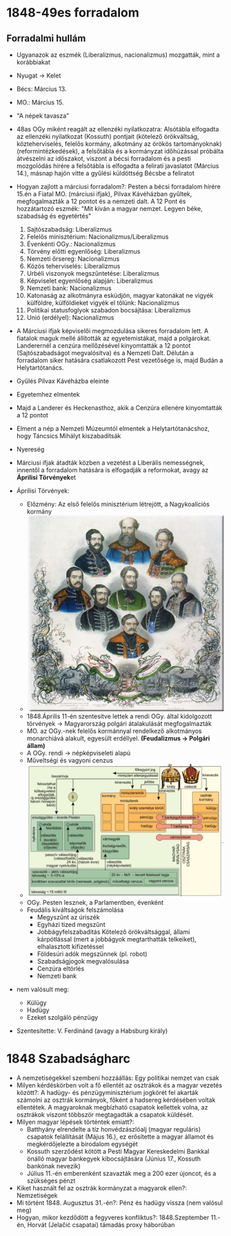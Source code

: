 # 1848-49es forradalom  
## Forradalmi hullám  
- Ugyanazok az eszmék (Liberalizmus, nacionalizmus) mozgatták, mint a korábbiakat  
- Nyugat -> Kelet  
- Bécs: Március 13.  
- MO.: Március 15.  
- "A népek tavasza"  
- 48as OGy miként reagált az ellenzéki nyilatkozatra: Alsótábla elfogadta az ellenzéki nyilatkozat (Kossuth) pontjait (kötelező örökváltság, közteherviselés, felelős kormány, alkotmány az örökös tartományoknak) (reformintézkedések), a felsőtábla és a kormányzat időhúzással próbálta átvészelni az időszakot, viszont a bécsi forradalom és a pesti mozgolódás hírére a felsőtábla is elfogadta a felirati javaslatot (Március 14.), másnap hajón vitte a gyűlési küldöttség Bécsbe a feliratot  
- Hogyan zajlott a márciusi forradalom?: Pesten a bécsi forradalom hírére 15.én a Fiatal MO. (márciusi ifjak), Pilvax Kávéházban gyűltek, megfogalmazták a 12 pontot és a nemzeti dalt. A 12 Pont és hozzátartozó eszmék: "Mit kíván a magyar nemzet. Legyen béke, szabadság és egyetértés"  
  1. Sajtószabadság: Liberalizmus  
  2. Felelős minisztérium: Nacionalizmus/Liberalizmus  
  3. Évenkénti OGy.: Nacionalizmus  
  4. Törvény előtti egyenlőség: Liberalizmus  
  5. Nemzeti őrsereg: Nacionalizmus  
  6. Közös teherviselés: Liberalizmus  
  7. Urbéli viszonyok megszűntetése: Liberalizmus  
  8. Képviselet egyenlőség alapján: Liberalizmus  
  9. Nemzeti bank: Nacionalizmus  
  10. Katonaság az alkotmányra esküdjön, magyar katonákat ne vigyék külföldre, külföldieket vigyék el tőlünk: Nacionalizmus  
  11. Politikai statusfoglyok szabadon bocsájtása: Liberalizmus  
  12. Unió (erdélyel): Nacionalizmus  
- A Márciusi ifjak képviselői megmozdulása sikeres forradalom lett. A fiatalok maguk mellé állították az egyetemistákat, majd a polgárokat. Landerernél a cenzúra mellőzésével kinyomtatták a 12 pontot (Sajtószabadságot megvalósítva) és a Nemzeti Dalt. Délután a forradalom siker hatására csatlakozott Pest vezetősége is, majd Budán a Helytartótanács.  
  
- Gyűlés Pilvax Kávéházba eleinte  
- Egyetemhez elmentek  
- Majd a Landerer és Heckenasthoz, akik a Cenzúra ellenére kinyomtatták a 12 pontot  
- Elment a nép a Nemzeti Múzeumtól elmentek a Helytartótanácshoz, hogy Táncsics Mihályt kiszabadítsák  
- Nyereség  
  
- Márciusi ifjak átadták közben a vezetést a Liberális nemességnek, innentől a forradalom hatására is elfogadják a reformokat, avagy az **Áprilisi Törvények**et  
- Áprilisi Törvények:  
  - Előzmény: Az első felelős minisztérium létrejött, a Nagykoalíciós kormány  
  - ![15.ábra, 167.o](elso_felelos_miniszterium.png)  
  - 1848.Április 11-én szentesítve lettek a rendi OGy. által kidolgozott törvények -> Magyarország polgári átalakulását megfogalmazták  
  - MO. az OGy.-nek felelős kormánnyal rendelkező alkotmányos monarchiává alakult, egyesült erdéllyel. **(Feudalizmus -> Polgári állam)**  
  - A OGy. rendi -> népképviseleti alapú  
  - Műveltségi és vagyoni cenzus  
  - ![MO államszervezete az áprilisi törvények alapján](allamszervezet_aprilisi_torv.png)  
  - OGy. Pesten lesznek, a Parlamentben, évenként  
  - Feudális kiváltságok felszámolása  
    - Megyszűnt az úriszék  
    - Egyházi tized megszűnt    
    - Jobbágyfelszabadítás Kötelező örökváltsággal, állami kárpótlással (mert a jobbágyok megtarthatták telkeiket), elhalasztott kifizetéssel  
    - Földesúri adók megszünnek (pl. robot)  
    - Szabadságjogok megvalósulása  
    - Cenzúra eltörlés  
    - Nemzeti bank  
- nem valósult meg:  
  - Külügy  
  - Hadügy  
  - Ezeket szolgáló pénzügy  
- Szentesítette: V. Ferdinánd (avagy a Habsburg király)  
# 1848 Szabadságharc  
- A nemzetiségekkel szembeni hozzáállás: Egy politikai nemzet van csak  
- Milyen kérdéskörben volt a fő ellentét az osztrákok és a magyar vezetés között?: A hadügy- és pénzügyminisztérium jogkörét fel akarták számolni az osztrák kormányok, főként a hadsereg kérdésében voltak ellentétek. A magyaroknak megbízható csapatok kellettek volna, az osztrákok viszont többször megtagadták a csapatok küldését.  
- Milyen magyar lépések történtek emiatt?:  
  - Batthyány elrendelte a tíz honvédzászlóalj (magyar reguláris) csapatok felállítását (Május 16.), ez erősítette a magyar államot és megkérdőjelezte a birodalom egységét  
  - Kossuth szerződést kötött a Pesti Magyar Kereskedelmi Bankkal önálló magyar bankegyek kibocsájtására (Június 17., Kossuth bankónak nevezik)  
  - Július 11.-én emberenként szavazták meg a 200 ezer újoncot, és a szükséges pénzt  
- Kiket használt fel az osztrák kormányzat a magyarok ellen?: Nemzetiségek  
- Mi történt 1848. Augusztus 31.-én?: Pénz és hadügy vissza (nem valósul meg)  
- Hogyan, mikor kezdődött a fegyveres konfliktus?: 1848.Szeptember 11.-én, Horvát (Jelačić csapatai) támadás proxy háborúban  
